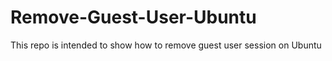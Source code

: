 # Remove-Guest-User-Ubuntu
This repo is intended to show how to remove guest user session on Ubuntu
